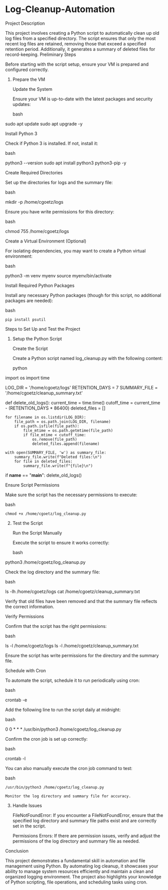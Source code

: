 # Log-Cleanup-Automation

Project Description

This project involves creating a Python script to automatically clean up old log files from a specified directory. The script ensures that only the most recent log files are retained, removing those that exceed a specified retention period. Additionally, it generates a summary of deleted files for record-keeping.
Preliminary Steps

Before starting with the script setup, ensure your VM is prepared and configured correctly.
1. Prepare the VM

    Update the System

    Ensure your VM is up-to-date with the latest packages and security updates:

    bash

sudo apt update
sudo apt upgrade -y

Install Python 3

Check if Python 3 is installed. If not, install it:

bash

python3 --version
sudo apt install python3 python3-pip -y

Create Required Directories

Set up the directories for logs and the summary file:

bash

mkdir -p /home/cgoetz/logs

Ensure you have write permissions for this directory:

bash

chmod 755 /home/cgoetz/logs

Create a Virtual Environment (Optional)

For isolating dependencies, you may want to create a Python virtual environment:

bash

python3 -m venv myenv
source myenv/bin/activate

Install Required Python Packages

Install any necessary Python packages (though for this script, no additional packages are needed):

bash

    pip install psutil

Steps to Set Up and Test the Project
1. Setup the Python Script

    Create the Script

    Create a Python script named log_cleanup.py with the following content:

    python

import os
import time

LOG_DIR = '/home/cgoetz/logs'
RETENTION_DAYS = 7
SUMMARY_FILE = '/home/cgoetz/cleanup_summary.txt'

def delete_old_logs():
    current_time = time.time()
    cutoff_time = current_time - (RETENTION_DAYS * 86400)
    deleted_files = []

    for filename in os.listdir(LOG_DIR):
        file_path = os.path.join(LOG_DIR, filename)
        if os.path.isfile(file_path):
            file_mtime = os.path.getmtime(file_path)
            if file_mtime < cutoff_time:
                os.remove(file_path)
                deleted_files.append(filename)

    with open(SUMMARY_FILE, 'w') as summary_file:
        summary_file.write(f"Deleted files:\n")
        for file in deleted_files:
            summary_file.write(f"{file}\n")

if __name__ == "__main__":
    delete_old_logs()

Ensure Script Permissions

Make sure the script has the necessary permissions to execute:

bash

    chmod +x /home/cgoetz/log_cleanup.py

2. Test the Script

    Run the Script Manually

    Execute the script to ensure it works correctly:

    bash

python3 /home/cgoetz/log_cleanup.py

Check the log directory and the summary file:

bash

ls -lh /home/cgoetz/logs
cat /home/cgoetz/cleanup_summary.txt

Verify that old files have been removed and that the summary file reflects the correct information.

Verify Permissions

Confirm that the script has the right permissions:

bash

ls -l /home/cgoetz/logs
ls -l /home/cgoetz/cleanup_summary.txt

Ensure the script has write permissions for the directory and the summary file.

Schedule with Cron

To automate the script, schedule it to run periodically using cron:

bash

crontab -e

Add the following line to run the script daily at midnight:

bash

0 0 * * * /usr/bin/python3 /home/cgoetz/log_cleanup.py

Confirm the cron job is set up correctly:

bash

crontab -l

You can also manually execute the cron job command to test:

bash

    /usr/bin/python3 /home/cgoetz/log_cleanup.py

    Monitor the log directory and summary file for accuracy.

3. Handle Issues

    FileNotFoundError: If you encounter a FileNotFoundError, ensure that the specified log directory and summary file paths exist and are correctly set in the script.

    Permissions Errors: If there are permission issues, verify and adjust the permissions of the log directory and summary file as needed.

Conclusion

This project demonstrates a fundamental skill in automation and file management using Python. By automating log cleanup, it showcases your ability to manage system resources efficiently and maintain a clean and organized logging environment. The project also highlights your knowledge of Python scripting, file operations, and scheduling tasks using cron.
